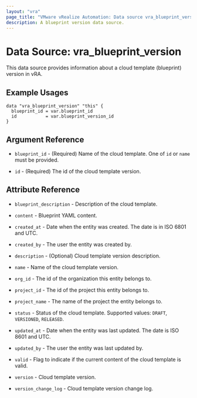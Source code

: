 ```yaml
---
layout: "vra"
page_title: "VMware vRealize Automation: Data source vra_blueprint_version"
description: A blueprint version data source.
---
```


# Data Source: vra\_blueprint\_version

This data source provides information about a cloud template (blueprint) version in vRA.

## Example Usages

```hcl
data "vra_blueprint_version" "this" {
  blueprint_id = var.blueprint_id
  id           = var.blueprint_version_id
}
```

## Argument Reference

* `blueprint_id` - (Required) Name of the cloud template. One of `id` or `name` must be provided.

* `id` - (Required) The id of the cloud template version.


## Attribute Reference

* `blueprint_description` - Description of the cloud template.

* `content` - Blueprint YAML content.

* `created_at` - Date when the entity was created. The date is in ISO 6801 and UTC.

* `created_by` - The user the entity was created by.

* `description` - (Optional) Cloud template version description.

* `name` - Name of the cloud template version.

* `org_id` - The id of the organization this entity belongs to.

* `project_id` - The id of the project this entity belongs to.

* `project_name` - The name of the project the entity belongs to.

* `status` - Status of the cloud template. Supported values: `DRAFT`, `VERSIONED`, `RELEASED`.

* `updated_at` - Date when the entity was last updated. The date is ISO 8601 and UTC.

* `updated_by` - The user the entity was last updated by.

* `valid` - Flag to indicate if the current content of the cloud template is valid.

* `version` - Cloud template version.

* `version_change_log` - Cloud template version change log.
